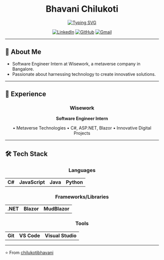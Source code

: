 <div align="center">

# Bhavani Chilukoti

[![Typing SVG](https://readme-typing-svg.herokuapp.com?font=Fira+Code&pause=1000&color=36BCF7FF&center=true&vCenter=true&width=435&lines=Software+Engineer+Intern;Metaverse+Enthusiast;Continuous+Learner)](https://git.io/typing-svg)

[![LinkedIn](https://img.shields.io/badge/LinkedIn-0077B5?style=for-the-badge&logo=linkedin&logoColor=white)](https://www.linkedin.com/in/bhavani-chilukoti-80124a293/)
[![GitHub](https://img.shields.io/badge/GitHub-100000?style=for-the-badge&logo=github&logoColor=white)](https://github.com/chilukotibhavani)
[![Gmail](https://img.shields.io/badge/Gmail-D14836?style=for-the-badge&logo=gmail&logoColor=white)](mailto:bhavanichilukoti43@gmail.com)

</div>


</div>

---

## 👋 About Me
- Software Engineer Intern at Wisework, a metaverse company in Bangalore.
- Passionate about harnessing technology to create innovative solutions.

---

## 💼 Experience

<div align="center">

### Wisework
**Software Engineer Intern**

• Metaverse Technologies
• C#, ASP.NET, Blazor
• Innovative Digital Projects

</div>

---

## 🛠️ Tech Stack

<div align="center">

### Languages
<table>
  <tr>
    <td><b>C#</b></td>
    <td><b>JavaScript</b></td>
    <td><b>Java</b></td>
    <td><b>Python</b></td>
  </tr>
</table>

### Frameworks/Libraries
<table>
  <tr>
    <td><b>.NET</b></td>
    <td><b>Blazor</b></td>
    <td><b>MudBlazor</b></td>
  </tr>
</table>

### Tools
<table>
  <tr>
    <td><b>Git</b></td>
    <td><b>VS Code</b></td>
    <td><b>Visual Studio</td>
  </tr>
</table>

</div>

---

⭐️ From [chilukotibhavani](https://github.com/chilukotibhavani)

